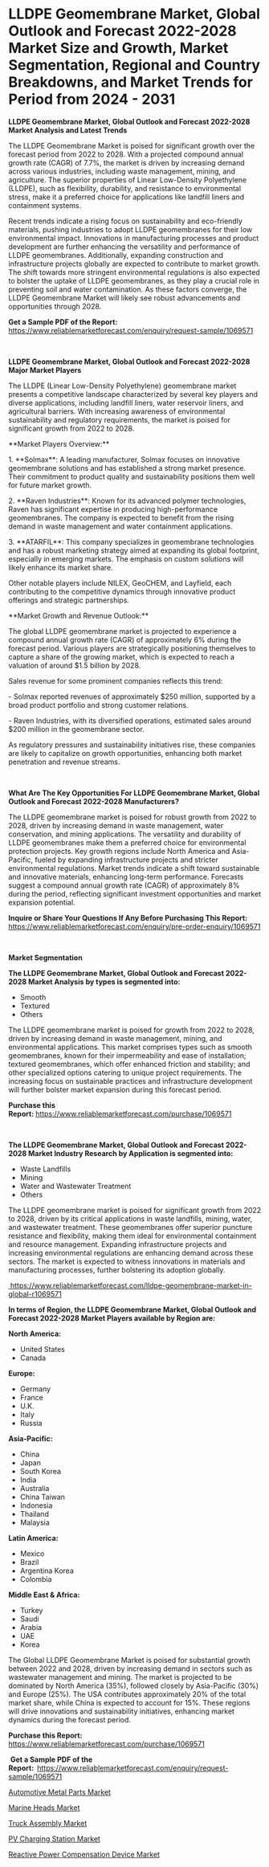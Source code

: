 <p><h1>LLDPE Geomembrane Market, Global Outlook and Forecast 2022-2028 Market Size and Growth, Market Segmentation, Regional and Country Breakdowns, and Market Trends for Period from 2024 -  2031</h1></p><p><strong>LLDPE Geomembrane Market, Global Outlook and Forecast 2022-2028 Market Analysis and Latest Trends</strong></p>
<p><p>The LLDPE Geomembrane Market is poised for significant growth over the forecast period from 2022 to 2028. With a projected compound annual growth rate (CAGR) of 7.7%, the market is driven by increasing demand across various industries, including waste management, mining, and agriculture. The superior properties of Linear Low-Density Polyethylene (LLDPE), such as flexibility, durability, and resistance to environmental stress, make it a preferred choice for applications like landfill liners and containment systems. </p><p>Recent trends indicate a rising focus on sustainability and eco-friendly materials, pushing industries to adopt LLDPE geomembranes for their low environmental impact. Innovations in manufacturing processes and product development are further enhancing the versatility and performance of LLDPE geomembranes. Additionally, expanding construction and infrastructure projects globally are expected to contribute to market growth. The shift towards more stringent environmental regulations is also expected to bolster the uptake of LLDPE geomembranes, as they play a crucial role in preventing soil and water contamination. As these factors converge, the LLDPE Geomembrane Market will likely see robust advancements and opportunities through 2028.</p></p>
<p><strong>Get a Sample PDF of the Report:&nbsp;</strong> <a href="https://www.reliablemarketforecast.com/enquiry/request-sample/1069571">https://www.reliablemarketforecast.com/enquiry/request-sample/1069571</a></p>
<p>&nbsp;</p>
<p><strong>LLDPE Geomembrane Market, Global Outlook and Forecast 2022-2028 Major Market Players</strong></p>
<p><p>The LLDPE (Linear Low-Density Polyethylene) geomembrane market presents a competitive landscape characterized by several key players and diverse applications, including landfill liners, water reservoir liners, and agricultural barriers. With increasing awareness of environmental sustainability and regulatory requirements, the market is poised for significant growth from 2022 to 2028.</p><p>**Market Players Overview:**</p><p>1. **Solmax**: A leading manufacturer, Solmax focuses on innovative geomembrane solutions and has established a strong market presence. Their commitment to product quality and sustainability positions them well for future market growth.</p><p>2. **Raven Industries**: Known for its advanced polymer technologies, Raven has significant expertise in producing high-performance geomembranes. The company is expected to benefit from the rising demand in waste management and water containment applications.</p><p>3. **ATARFIL**: This company specializes in geomembrane technologies and has a robust marketing strategy aimed at expanding its global footprint, especially in emerging markets. The emphasis on custom solutions will likely enhance its market share.</p><p>Other notable players include NILEX, GeoCHEM, and Layfield, each contributing to the competitive dynamics through innovative product offerings and strategic partnerships. </p><p>**Market Growth and Revenue Outlook:**</p><p>The global LLDPE geomembrane market is projected to experience a compound annual growth rate (CAGR) of approximately 6% during the forecast period. Various players are strategically positioning themselves to capture a share of the growing market, which is expected to reach a valuation of around $1.5 billion by 2028.</p><p>Sales revenue for some prominent companies reflects this trend: </p><p>- Solmax reported revenues of approximately $250 million, supported by a broad product portfolio and strong customer relations.</p><p>- Raven Industries, with its diversified operations, estimated sales around $200 million in the geomembrane sector.</p><p>As regulatory pressures and sustainability initiatives rise, these companies are likely to capitalize on growth opportunities, enhancing both market penetration and revenue streams.</p></p>
<p>&nbsp;</p>
<p><strong>What Are The Key Opportunities For LLDPE Geomembrane Market, Global Outlook and Forecast 2022-2028 Manufacturers?</strong></p>
<p><p>The LLDPE geomembrane market is poised for robust growth from 2022 to 2028, driven by increasing demand in waste management, water conservation, and mining applications. The versatility and durability of LLDPE geomembranes make them a preferred choice for environmental protection projects. Key growth regions include North America and Asia-Pacific, fueled by expanding infrastructure projects and stricter environmental regulations. Market trends indicate a shift toward sustainable and innovative materials, enhancing long-term performance. Forecasts suggest a compound annual growth rate (CAGR) of approximately 8% during the period, reflecting significant investment opportunities and market expansion potential.</p></p>
<p><strong>Inquire or Share Your Questions If Any Before Purchasing This Report:</strong> <a href="https://www.reliablemarketforecast.com/enquiry/pre-order-enquiry/1069571">https://www.reliablemarketforecast.com/enquiry/pre-order-enquiry/1069571</a></p>
<p>&nbsp;</p>
<p><strong>Market Segmentation</strong></p>
<p><strong>The LLDPE Geomembrane Market, Global Outlook and Forecast 2022-2028 Market Analysis by types is segmented into:</strong></p>
<p><ul><li>Smooth</li><li>Textured</li><li>Others</li></ul></p>
<p><p>The LLDPE geomembrane market is poised for growth from 2022 to 2028, driven by increasing demand in waste management, mining, and environmental applications. This market comprises types such as smooth geomembranes, known for their impermeability and ease of installation; textured geomembranes, which offer enhanced friction and stability; and other specialized options catering to unique project requirements. The increasing focus on sustainable practices and infrastructure development will further bolster market expansion during this forecast period.</p></p>
<p><strong>Purchase this Report:&nbsp;</strong><a href="https://www.reliablemarketforecast.com/purchase/1069571">https://www.reliablemarketforecast.com/purchase/1069571</a></p>
<p>&nbsp;</p>
<p><strong>The LLDPE Geomembrane Market, Global Outlook and Forecast 2022-2028 Market Industry Research by Application is segmented into:</strong></p>
<p><ul><li>Waste Landfills</li><li>Mining</li><li>Water and Wastewater Treatment</li><li>Others</li></ul></p>
<p><p>The LLDPE geomembrane market is poised for significant growth from 2022 to 2028, driven by its critical applications in waste landfills, mining, water, and wastewater treatment. These geomembranes offer superior puncture resistance and flexibility, making them ideal for environmental containment and resource management. Expanding infrastructure projects and increasing environmental regulations are enhancing demand across these sectors. The market is expected to witness innovations in materials and manufacturing processes, further bolstering its adoption globally.</p></p>
<p><a href="https://www.reliablemarketforecast.com/lldpe-geomembrane-market-in-global-r1069571">&nbsp;https://www.reliablemarketforecast.com/lldpe-geomembrane-market-in-global-r1069571</a></p>
<p><strong>In terms of Region, the LLDPE Geomembrane Market, Global Outlook and Forecast 2022-2028 Market Players available by Region are:</strong></p>
<p>
    <p> <strong> North America: </strong>
        <ul>
            <li>United States</li>
            <li>Canada</li>
        </ul>
        </p> 
    <p> <strong> Europe: </strong>
        <ul>
            <li>Germany</li>
            <li>France</li>
            <li>U.K.</li>
            <li>Italy</li>
            <li>Russia</li>
        </ul>
        </p> 
    <p> <strong> Asia-Pacific: </strong>
        <ul>
            <li>China</li>
            <li>Japan</li>
            <li>South Korea</li>
            <li>India</li>
            <li>Australia</li>
            <li>China Taiwan</li>
            <li>Indonesia</li>
            <li>Thailand</li>
            <li>Malaysia</li>
        </ul>
        </p> 
    <p> <strong> Latin America: </strong>
        <ul>
            <li>Mexico</li>
            <li>Brazil</li>
            <li>Argentina Korea</li>
            <li>Colombia</li>
        </ul>
        </p> 
    <p> <strong> Middle East & Africa: </strong>
        <ul>
            <li>Turkey</li>
            <li>Saudi</li>
            <li>Arabia</li>
            <li>UAE</li>
            <li>Korea</li>
        </ul>
    </p>
    </p>
<p><p>The Global LLDPE Geomembrane Market is poised for substantial growth between 2022 and 2028, driven by increasing demand in sectors such as wastewater management and mining. The market is projected to be dominated by North America (35%), followed closely by Asia-Pacific (30%) and Europe (25%). The USA contributes approximately 20% of the total market share, while China is expected to account for 15%. These regions will drive innovations and sustainability initiatives, enhancing market dynamics during the forecast period.</p></p>
<p><strong>Purchase this Report: </strong><a href="https://www.reliablemarketforecast.com/purchase/1069571">https://www.reliablemarketforecast.com/purchase/1069571</a></p>
<p>&nbsp;<strong>Get a Sample PDF of the Report:&nbsp;&nbsp;</strong><a href="https://www.reliablemarketforecast.com/enquiry/request-sample/1069571">https://www.reliablemarketforecast.com/enquiry/request-sample/1069571</a></p>
<p><strong></strong></p>
<p><p><a href="https://www.linkedin.com/pulse/automotive-metal-parts-market-evolution-global-trends-regional-dfcye?trackingId=gCcXMBG4Q8%2BwbRyWHsDaYQ%3D%3D">Automotive Metal Parts Market</a></p><p><a href="https://www.linkedin.com/pulse/marine-heads-industry-insights-report-analyzing-market-ipare?trackingId=4gRAnxlLS6%2BaTfcoQ%2B1%2BJQ%3D%3D">Marine Heads Market</a></p><p><a href="https://www.linkedin.com/pulse/truck-assembly-industry-sector-market-dynamics-future-scenarios-3hxhe?trackingId=OFhWOhC8TPWJAl%2BkdwLw6w%3D%3D">Truck Assembly Market</a></p><p><a href="https://www.linkedin.com/pulse/pv-charging-station-market-segmentation-geographical-regions-jjiee?trackingId=DOvMteFKSx%2BMXVmGQ1g5KA%3D%3D">PV Charging Station Market</a></p><p><a href="https://www.linkedin.com/pulse/insights-reactive-power-compensation-device-market-players-ad3ee?trackingId=JADrqjSyG%2BcTlx690JHwAw%3D%3D">Reactive Power Compensation Device Market</a></p></p>